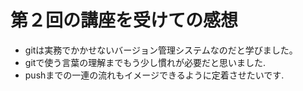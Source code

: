  # 第２回の講座を受けての感想
 * gitは実務でかかせないバージョン管理システムなのだと学びました。  
 * gitで使う言葉の理解までもう少し慣れが必要だと思いました.  
 * pushまでの一連の流れもイメージできるように定着させたいです.
 